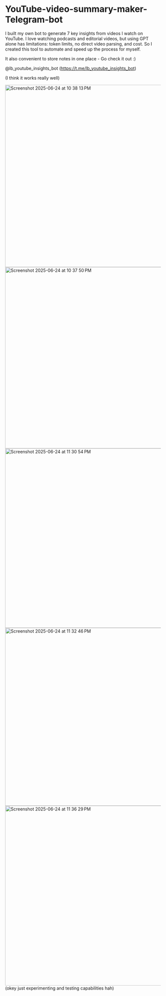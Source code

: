 # YouTube-video-summary-maker-Telegram-bot
I built my own bot to generate 7 key insights from videos I watch on YouTube. I love watching podcasts and editorial videos, but using GPT alone has limitations: token limits, no direct video parsing, and cost. So I created this tool to automate and speed up the process for myself.

It also convenient to store notes in one place - Go check it out :)

@lb_youtube_insights_bot (https://t.me/lb_youtube_insights_bot)


(I think it works really well)

<img width="589" alt="Screenshot 2025-06-24 at 10 38 13 PM" src="https://github.com/user-attachments/assets/61f3964b-25cf-4be1-b81f-bfe441efbb64" />

<img width="586" alt="Screenshot 2025-06-24 at 10 37 50 PM" src="https://github.com/user-attachments/assets/945dc99d-1f0c-4e27-9c26-cb4333061040" />

<img width="580" alt="Screenshot 2025-06-24 at 11 30 54 PM" src="https://github.com/user-attachments/assets/a70df31b-ffe8-4161-8913-471042725dbb" />

<img width="575" alt="Screenshot 2025-06-24 at 11 32 46 PM" src="https://github.com/user-attachments/assets/0d8f3ce0-bdd6-40b2-87c8-3688ad5db411" />

<img width="581" alt="Screenshot 2025-06-24 at 11 36 29 PM" src="https://github.com/user-attachments/assets/f66c3bd7-1df0-4ff0-9b67-94b1f4ccbba1" />
(okey just experimenting and testing capabilities hah) 
